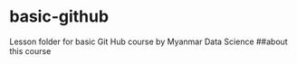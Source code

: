 # basic-github
Lesson folder for basic Git Hub course by Myanmar Data Science 
##about this course 
